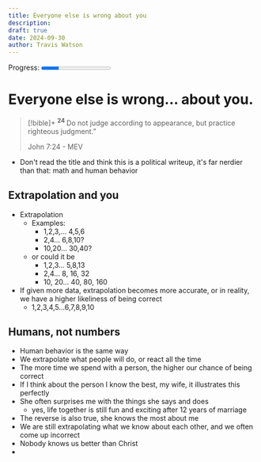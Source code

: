 ```yaml
---
title: Everyone else is wrong about you
description: 
draft: true
date: 2024-09-30
author: Travis Watson
---
```

Progress: <progress  max="100" value="25"></progress>

# Everyone else is wrong... about you.

> [!bible]+
>  <sup> **24** </sup>Do not judge according to appearance, but practice righteous judgment.”
> 
> John 7:24 - MEV


- Don't read the title and think this is a political writeup, it's far nerdier than that: math and human behavior
## Extrapolation and you

- Extrapolation
	- Examples:
		- 1,2,3,... 4,5,6
		- 2,4... 6,8,10?
		- 10,20... 30,40?
	- or could it be
		- 1,2,3... 5,8,13
		- 2,4... 8, 16, 32
		- 10, 20... 40, 80, 160 
- If given more data, extrapolation becomes more accurate, or in reality, we have a higher likeliness of being correct
	- 1,2,3,4,5...6,7,8,9,10
## Humans, not numbers
- Human behavior is the same way
- We extrapolate what people will do, or react all the time
- The more time we spend with a person, the higher our chance of being correct
- If I think about the person I know the best, my wife, it illustrates this perfectly
- She often surprises me with the things she says and does
	- yes, life together is still fun and exciting after 12 years of marriage
- The reverse is also true, she knows the most about me
- We are still extrapolating what we know about each other, and we often come up incorrect
- Nobody knows us better than Christ
- 